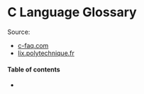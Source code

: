 # C Language Glossary

Source:
* [c-faq.com](http://c-faq.com/sx1/index.html)
* [lix.polytechnique.fr](https://www.lix.polytechnique.fr/~liberti/public/computing/prog/c/C/glossary.html)

#### Table of contents

* [](#)

&nbsp;
# 